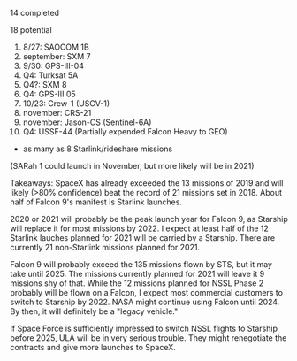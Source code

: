 14 completed

18 potential

1. 8/27: SAOCOM 1B 
2. september: SXM 7
3. 9/30: GPS-III-04
4. Q4: Turksat 5A
5. Q4?: SXM 8
6. Q4: GPS-III 05
7. 10/23: Crew-1 (USCV-1)
8. november: CRS-21
9. november: Jason-CS (Sentinel-6A)
10. Q4: USSF-44 (Partially expended Falcon Heavy to GEO)

+ as many as 8 Starlink/rideshare missions

(SARah 1 could launch in November, but more likely will be in 2021)

Takeaways:
SpaceX has already exceeded the 13 missions of 2019 and will likely (>80% confidence) beat the record of 21 missions set in 2018. About half of Falcon 9's manifest is Starlink launches.

2020 or 2021 will probably be the peak launch year for Falcon 9, as Starship will replace it for most missions by 2022. I expect at least half of the 12 Starlink lauches planned for 2021 will be carried by a Starship. There are currently 21 non-Starlink missions planned for 2021.

Falcon 9 will probably exceed the 135 missions flown by STS, but it may take until 2025. The missions currently planned for 2021 will leave it 9 missions shy of that. While the 12 missions planned for NSSL Phase 2 probably will be flown on a Falcon, I expect most commercial customers to switch to Starship by 2022. NASA might continue using Falcon until 2024. By then, it will definitely be a "legacy vehicle."

If Space Force is sufficiently impressed to switch NSSL flights to Starship before 2025, ULA will be in very serious trouble. They might renegotiate the contracts and give more launches to SpaceX.

